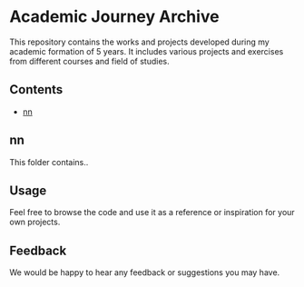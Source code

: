 # Academic Journey Archive

This repository contains the works and projects developed during my academic formation of 5 years. It includes various projects and exercises from different courses and field of studies.

## Contents
- [nn](https://github.com/Zakelfathi/Academic-Journey-Archive/tree/master/CP2-ENSA-DEVOIR-LIBRE-DE-PROGRAMMATION-C-)

## nn
This folder contains..

## Usage
Feel free to browse the code and use it as a reference or inspiration for your own projects.

## Feedback
We would be happy to hear any feedback or suggestions you may have.
